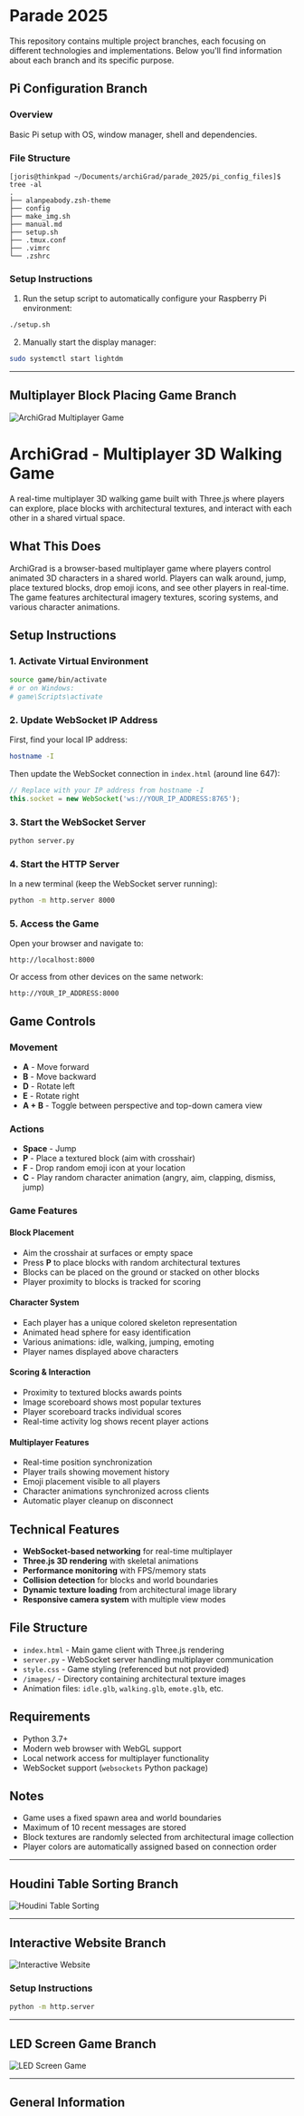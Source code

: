 # Parade 2025

This repository contains multiple project branches, each focusing on different technologies and implementations. Below you'll find information about each branch and its specific purpose.

## Pi Configuration Branch

### Overview
Basic Pi setup with OS, window manager, shell and dependencies.

### File Structure
```
[joris@thinkpad ~/Documents/archiGrad/parade_2025/pi_config_files]$ tree -al
.
├── alanpeabody.zsh-theme
├── config
├── make_img.sh
├── manual.md
├── setup.sh
├── .tmux.conf
├── .vimrc
└── .zshrc
```

### Setup Instructions
1. Run the setup script to automatically configure your Raspberry Pi environment:
```bash
./setup.sh
```

2. Manually start the display manager:
```bash
sudo systemctl start lightdm
```

---

## Multiplayer Block Placing Game Branch

![ArchiGrad Multiplayer Game](multi.png)

# ArchiGrad - Multiplayer 3D Walking Game
A real-time multiplayer 3D walking game built with Three.js where players can explore, place blocks with architectural textures, and interact with each other in a shared virtual space.

## What This Does
ArchiGrad is a browser-based multiplayer game where players control animated 3D characters in a shared world. Players can walk around, jump, place textured blocks, drop emoji icons, and see other players in real-time. The game features architectural imagery textures, scoring systems, and various character animations.

## Setup Instructions
### 1. Activate Virtual Environment
```bash
source game/bin/activate
# or on Windows:
# game\Scripts\activate
```
### 2. Update WebSocket IP Address
First, find your local IP address:
```bash
hostname -I
```
Then update the WebSocket connection in `index.html` (around line 647):
```javascript
// Replace with your IP address from hostname -I
this.socket = new WebSocket('ws://YOUR_IP_ADDRESS:8765');
```
### 3. Start the WebSocket Server
```bash
python server.py
```
### 4. Start the HTTP Server
In a new terminal (keep the WebSocket server running):
```bash
python -m http.server 8000
```
### 5. Access the Game
Open your browser and navigate to:
```
http://localhost:8000
```
Or access from other devices on the same network:
```
http://YOUR_IP_ADDRESS:8000
```
## Game Controls
### Movement
- **A** - Move forward
- **B** - Move backward  
- **D** - Rotate left
- **E** - Rotate right
- **A + B** - Toggle between perspective and top-down camera view
### Actions
- **Space** - Jump
- **P** - Place a textured block (aim with crosshair)
- **F** - Drop random emoji icon at your location
- **C** - Play random character animation (angry, aim, clapping, dismiss, jump)
### Game Features
#### Block Placement
- Aim the crosshair at surfaces or empty space
- Press **P** to place blocks with random architectural textures
- Blocks can be placed on the ground or stacked on other blocks
- Player proximity to blocks is tracked for scoring
#### Character System
- Each player has a unique colored skeleton representation
- Animated head sphere for easy identification
- Various animations: idle, walking, jumping, emoting
- Player names displayed above characters
#### Scoring & Interaction
- Proximity to textured blocks awards points
- Image scoreboard shows most popular textures
- Player scoreboard tracks individual scores
- Real-time activity log shows recent player actions
#### Multiplayer Features
- Real-time position synchronization
- Player trails showing movement history
- Emoji placement visible to all players
- Character animations synchronized across clients
- Automatic player cleanup on disconnect
## Technical Features
- **WebSocket-based networking** for real-time multiplayer
- **Three.js 3D rendering** with skeletal animations
- **Performance monitoring** with FPS/memory stats
- **Collision detection** for blocks and world boundaries
- **Dynamic texture loading** from architectural image library
- **Responsive camera system** with multiple view modes
## File Structure
- `index.html` - Main game client with Three.js rendering
- `server.py` - WebSocket server handling multiplayer communication
- `style.css` - Game styling (referenced but not provided)
- `/images/` - Directory containing architectural texture images
- Animation files: `idle.glb`, `walking.glb`, `emote.glb`, etc.
## Requirements
- Python 3.7+
- Modern web browser with WebGL support
- Local network access for multiplayer functionality
- WebSocket support (`websockets` Python package)
## Notes
- Game uses a fixed spawn area and world boundaries
- Maximum of 10 recent messages are stored
- Block textures are randomly selected from architectural image collection
- Player colors are automatically assigned based on connection order

---

## Houdini Table Sorting Branch

![Houdini Table Sorting](houdini.png)

---

## Interactive Website Branch

![Interactive Website](interactive.png)

### Setup Instructions
```bash
python -m http.server
```

---

## LED Screen Game Branch

![LED Screen Game](led.png)

---

## General Information

